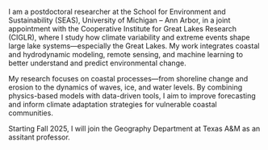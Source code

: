 I am a postdoctoral researcher at the School for Environment and Sustainability (SEAS), University of Michigan – Ann Arbor, in a joint appointment with the Cooperative Institute for Great Lakes Research (CIGLR), where I study how climate variability and extreme events shape large lake systems—especially the Great Lakes. My work integrates coastal and hydrodynamic modeling, remote sensing, and machine learning to better understand and predict environmental change.

My research focuses on coastal processes—from shoreline change and erosion to the dynamics of waves, ice, and water levels. By combining physics-based models with data-driven tools, I aim to improve forecasting and inform climate adaptation strategies for vulnerable coastal communities.

Starting Fall 2025, I will join the Geography Department at Texas A&M as an assitant professor.
